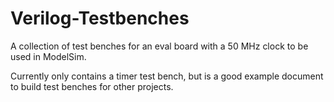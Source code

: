 # Verilog-Testbenches
A collection of test benches for an eval board with a 50 MHz clock to be used in ModelSim.

Currently only contains a timer test bench, but is a good example document to build test benches for other projects.
